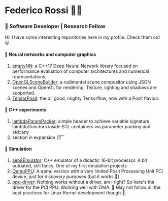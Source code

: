 # Federico Rossi 🕵️‍♂️

### 🚀 Software Developer | Research Fellow 

Hi! I have some interesting repositories here in my profile. Check them out 😉

#### 🧠 Neural networks and computer graphics
  1. [emptyNN](https://github.com/federicorossifr/emptyNN):  a C++17 Deep Neural Network library focused on performance evaluation of computer architectures and numerical representations.
  2. [OpenGLSceneBuilder](https://github.com/federicorossifr/OpenGLSceneBuilder): a rudimental scene compositor using JSON scenes and OpenGL for rendering. Texture, lighting and shadows are supported.
  3. [TensorPosit](https://github.com/federicorossifr/tensorposit): the ol' good, mighty Tensorflow, now with a Posit flavour.

#### 🥼 C++ experiments
  1. [lambdaParamPacker](https://github.com/federicorossifr/LambdaParameterPacker): simple header to achieve variable signature lambda/functors inside STL containers via parameter packing and std::any 
  2. section in expansion 😴
 
#### 🤖 Simulation
  1. [sep8Emulator](https://github.com/federicorossifr/sep8emulator): C++ emulator of a didactic 16-bit processor. A bit outdated, still fancy. One of my first emulation projects
  2. [QemuPPU](https://github.com/federicorossifr/qemu-ppu): A qemu version with a very limited Posit Processing Unit PCI device, just for discovery purposes (but it works 🤌)
  3. [ppu-driver](https://github.com/federicorossifr/ppu-driver): Nothing works without a driver, am i right? So here's the driver for the PCI PPU. Working well with DMA. 🛑 May not follow all the best practices for Linux Kernel development though 🛑.
